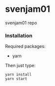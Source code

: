 # svenjam01
svenjam01 repo


### Installation

Required packages:
- yarn


Then just type:

    yarn install
    yarn start
